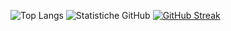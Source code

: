 ![Top Langs](https://github-readme-stats.vercel.app/api/top-langs/?username=ITTLuffy&layout=compact&langs_count=8&theme=github_dark)
![Statistiche GitHub](https://github-readme-stats.vercel.app/api?username=ITTLuffy&show_icons=true&theme=github_dark)
[![GitHub Streak](https://streak-stats.demolab.com/?user=ITTLuffy&theme=github-dark)](https://git.io/streak-stats)

